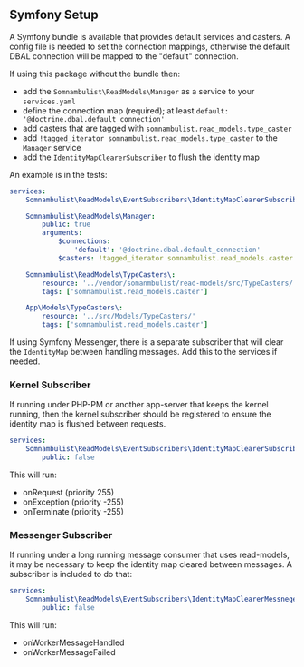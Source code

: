 
## Symfony Setup

A Symfony bundle is available that provides default services and casters. A config
file is needed to set the connection mappings, otherwise the default DBAL connection
will be mapped to the "default" connection.

If using this package without the bundle then:

 * add the `Somnambulist\ReadModels\Manager` as a service to your `services.yaml`
 * define the connection map (required); at least `default: '@doctrine.dbal.default_connection'`
 * add casters that are tagged with `somnambulist.read_models.type_caster`
 * add `!tagged_iterator somnambulist.read_models.type_caster` to the `Manager` service
 * add the `IdentityMapClearerSubscriber` to flush the identity map

An example is in the tests:

```yaml
services:
    Somnambulist\ReadModels\EventSubscribers\IdentityMapClearerSubscriber:

    Somnambulist\ReadModels\Manager:
        public: true
        arguments:
            $connections:
                'default': '@doctrine.dbal.default_connection'
            $casters: !tagged_iterator somnambulist.read_models.caster

    Somnambulist\ReadModels\TypeCasters\:
        resource: '../vendor/somanmbulist/read-models/src/TypeCasters/'
        tags: ['somnambulist.read_models.caster']

    App\Models\TypeCasters\:
        resource: '../src/Models/TypeCasters/'
        tags: ['somnambulist.read_models.caster']

```

If using Symfony Messenger, there is a separate subscriber that will clear the `IdentityMap`
between handling messages. Add this to the services if needed.

### Kernel Subscriber

If running under PHP-PM or another app-server that keeps the kernel running, then the
kernel subscriber should be registered to ensure the identity map is flushed between
requests.

```yaml
services:
    Somnambulist\ReadModels\EventSubscribers\IdentityMapClearerSubscriber:
        public: false
```

This will run:

 * onRequest (priority 255)
 * onException (priority -255)
 * onTerminate (priority -255)

### Messenger Subscriber

If running under a long running message consumer that uses read-models, it may be
necessary to keep the identity map cleared between messages. A subscriber is included
to do that:

```yaml
services:
    Somnambulist\ReadModels\EventSubscribers\IdentityMapClearerMessnegerSubscriber:
        public: false
```

This will run:

 * onWorkerMessageHandled
 * onWorkerMessageFailed
